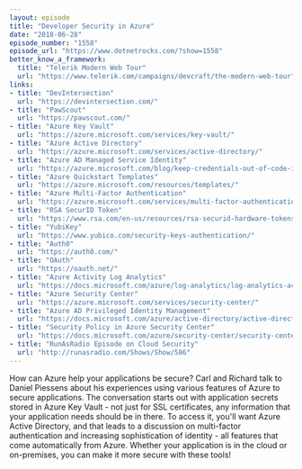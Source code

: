 ```yaml
---
layout: episode
title: "Developer Security in Azure"
date: "2018-06-28"
episode_number: "1558"
episode_url: "https://www.dotnetrocks.com/?show=1558"
better_know_a_framework:
  title: "Telerik Modern Web Tour"
  url: "https://www.telerik.com/campaigns/devcraft/the-modern-web-tour"
links:
- title: "DevIntersection"
  url: "https://devintersection.com/"
- title: "PawScout"
  url: "https://pawscout.com/"
- title: "Azure Key Vault"
  url: "https://azure.microsoft.com/services/key-vault/"
- title: "Azure Active Directory"
  url: "https://azure.microsoft.com/services/active-directory/"
- title: "Azure AD Managed Service Identity"
  url: "https://azure.microsoft.com/blog/keep-credentials-out-of-code-introducing-azure-ad-managed-service-identity/"
- title: "Azure Quickstart Templates"
  url: "https://azure.microsoft.com/resources/templates/"
- title: "Azure Multi-Factor Authentication"
  url: "https://azure.microsoft.com/services/multi-factor-authentication/"
- title: "RSA SecurID Token"
  url: "https://www.rsa.com/en-us/resources/rsa-securid-hardware-tokens"
- title: "YubiKey"
  url: "https://www.yubico.com/security-keys-authentication/"
- title: "Auth0"
  url: "https://auth0.com/"
- title: "OAuth"
  url: "https://oauth.net/"
- title: "Azure Activity Log Analytics"
  url: "https://docs.microsoft.com/azure/log-analytics/log-analytics-activity"
- title: "Azure Security Center"
  url: "https://azure.microsoft.com/services/security-center/"
- title: "Azure AD Privileged Identity Management"
  url: "https://docs.microsoft.com/azure/active-directory/active-directory-privileged-identity-management-configure"
- title: "Security Policy in Azure Security Center"
  url: "https://docs.microsoft.com/azure/security-center/security-center-policies"
- title: "RunAsRadio Episode on Cloud Security"
  url: "http://runasradio.com/Shows/Show/586"
---
```


How can Azure help your applications be secure? Carl and Richard talk to Daniel Piessens about his experiences using various features of Azure to secure applications. The conversation starts out with application secrets stored in Azure Key Vault - not just for SSL certificates, any information that your application needs should be in there. To access it, you'll want Azure Active Directory, and that leads to a discussion on multi-factor authentication and increasing sophistication of identity - all features that come automatically from Azure. Whether your application is in the cloud or on-premises, you can make it more secure with these tools!
